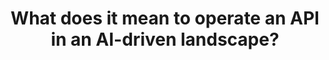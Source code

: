 ---
title: What does it mean to operate an API in an AI-driven landscape?
order: BCD
tags:
    - Default
---